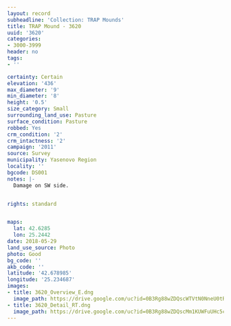 ```yaml
---
layout: record
subheadline: 'Collection: TRAP Mounds'
title: TRAP Mound - 3620
uuid: '3620'
categories:
- 3000-3999
header: no
tags:
- ''

certainty: Certain
elevation: '436'
max_diameter: '9'
min_diameter: '8'
height: '0.5'
size_category: Small
surrounding_land_use: Pasture
surface_condition: Pasture
robbed: Yes
crm_condition: '2'
crm_intactness: '2'
campaign: '2011'
source: Survey
municipality: Yasenovo Region
locality: ''
bgcode: DS001
notes: |-
  Damage on SW side.


rights: standard


maps:
  lat: 42.6285
  lon: 25.2442
date: 2018-05-29
land_use_source: Photo
photo: Good
bg_code: ''
akb_code: ''
latitude: '42.678985'
longitude: '25.234687'
images:
- title: 3620_Overview_E.dng
  image_path: https://drive.google.com/uc?id=0B3Rg88wZDQscWTVtN0NneU0tR00
- title: 3620_Detail_RT.dng
  image_path: https://drive.google.com/uc?id=0B3Rg88wZDQscMm1KUWFuUHc5cEE
---
```

